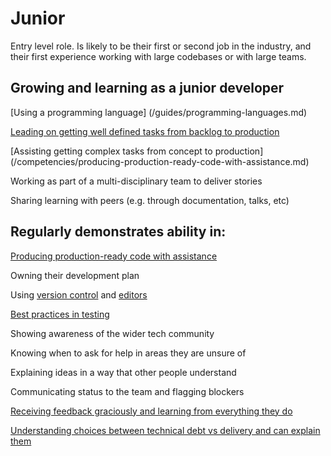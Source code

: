 
# Junior


Entry level role.  Is likely to be their first or second job in the industry, and their first experience working with large codebases or with large teams.

## Growing and learning as a junior developer

[Using a programming language] (/guides/programming-languages.md)

[Leading on getting well defined tasks from backlog to production](/career-path/competencies/leading-on-stories.md)

[Assisting getting complex tasks from concept to production] (/competencies/producing-production-ready-code-with-assistance.md)

Working as part of a multi-disciplinary team to deliver stories

Sharing learning with peers (e.g. through documentation, talks, etc)



## Regularly demonstrates ability in:

[Producing production-ready code with assistance](/career-path/competencies/producing-production-ready-code-with-assistance.md)

Owning their development plan

Using [version control](/guides/version-control.md) and [editors](/guides/editors.md)

[Best practices in testing](/guides/testing.md)

Showing awareness of the wider tech community

Knowing when to ask for help in areas they are unsure of

Explaining ideas in a way that other people understand

Communicating status to the team and flagging blockers

[Receiving feedback graciously and learning from everything they do](/guides/giving-and-receiving-feedback.md)

[Understanding choices between technical debt vs delivery and can explain them](/guides/technical-debt-tradeoffs.md)



